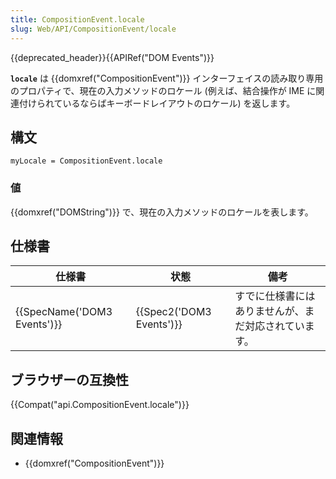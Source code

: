 ```yaml
---
title: CompositionEvent.locale
slug: Web/API/CompositionEvent/locale
---
```


{{deprecated_header}}{{APIRef("DOM Events")}}

**`locale`** は {{domxref("CompositionEvent")}} インターフェイスの読み取り専用のプロパティで、現在の入力メソッドのロケール (例えば、結合操作が IME に関連付けられているならばキーボードレイアウトのロケール) を返します。

## 構文

```
myLocale = CompositionEvent.locale
```

### 値

{{domxref("DOMString")}} で、現在の入力メソッドのロケールを表します。

## 仕様書

| 仕様書                               | 状態                             | 備考                                                 |
| ------------------------------------ | -------------------------------- | ---------------------------------------------------- |
| {{SpecName('DOM3 Events')}} | {{Spec2('DOM3 Events')}} | すでに仕様書にはありませんが、まだ対応されています。 |

## ブラウザーの互換性

{{Compat("api.CompositionEvent.locale")}}

## 関連情報

- {{domxref("CompositionEvent")}}
